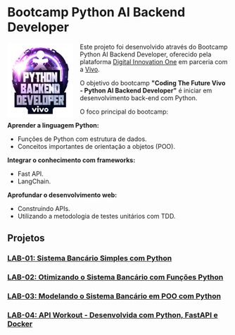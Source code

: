 # **Bootcamp Python AI Backend Developer**

<img align="left" src="./assets/ai-vivo.png" width="150" height="auto" style="margin-right:15px" />

Este projeto foi desenvolvido através do Bootcamp Python AI Backend Developer, oferecido pela plataforma [Digital Innovation One](https://www.dio.me/) em parceria com a [Vivo](https://vivo.com.br/).

O objetivo do bootcamp **"Coding The Future Vivo - Python AI Backend Developer"** é iniciar  em desenvolvimento back-end com Python.

O foco principal do bootcamp:

**Aprender a linguagem Python:**

* Funções de Python com estrutura de dados.
* Conceitos importantes de orientação a
  objetos (POO).

**Integrar o conhecimento com frameworks:**

* Fast API.
* LangChain.

**Aprofundar o desenvolvimento web:**

* Construindo APIs.
* Utilizando a metodologia de testes
  unitários com TDD.

## **Projetos**

### [LAB-01: Sistema Bancário Simples com Python](./projects/LAB-01/README.md)

### [LAB-02: Otimizando o Sistema Bancário com Funções Python](./projects/LAB-02/README.md)

### [LAB-03: Modelando o Sistema Bancário em POO com Python](./projects/LAB-03/README.md)

### [LAB-04: API Workout - Desenvolvida com Python, FastAPI e Docker ](./projects/LAB-04/workoutapi/README.md)